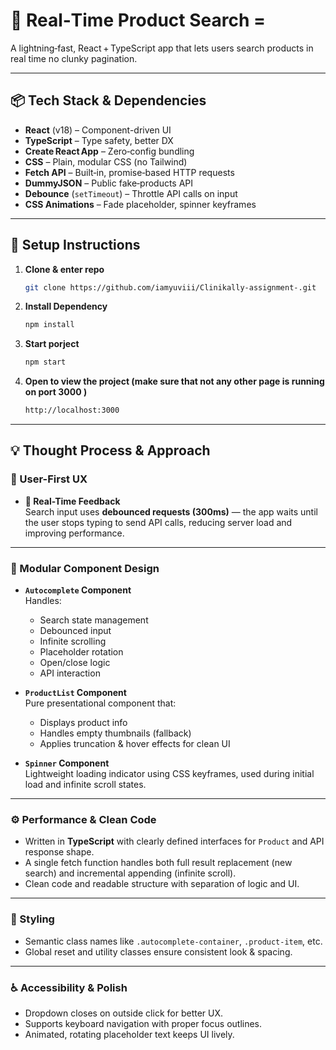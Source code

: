 # 🛒 Real‑Time Product Search =

A lightning‑fast, React + TypeScript app that lets users search products in real time no clunky pagination.

---

## 📦 Tech Stack & Dependencies

- **React** (v18) – Component-driven UI  
- **TypeScript** – Type safety, better DX  
- **Create React App** – Zero‑config bundling  
- **CSS** – Plain, modular CSS (no Tailwind)  
- **Fetch API** – Built‑in, promise‑based HTTP requests  
- **DummyJSON** – Public fake‑products API  
- **Debounce** (`setTimeout`) – Throttle API calls on input   
- **CSS Animations** – Fade placeholder, spinner keyframes  

---

## 🚀 Setup Instructions

1. **Clone & enter repo**  
   ```bash
   git clone https://github.com/iamyuviii/Clinikally-assignment-.git

2. **Install Dependency**  
   ```bash
   npm install

3. **Start porject**  
   ```bash
   npm start
   
3. **Open to view the project (make sure that not any other page is running on port 3000 )**  
   ```bash
   http://localhost:3000
------------------------------------------------------------------------------------------------



 ## 💡 Thought Process & Approach

### 🧠 User-First UX
- **🔄 Real-Time Feedback**  
  Search input uses **debounced requests (300ms)** — the app waits until the user stops typing to send API calls, reducing server load and improving performance.

---

### 🧩 Modular Component Design

- **`Autocomplete` Component**  
  Handles:
  - Search state management  
  - Debounced input  
  - Infinite scrolling  
  - Placeholder rotation  
  - Open/close logic  
  - API interaction  

- **`ProductList` Component**  
  Pure presentational component that:
  - Displays product info
  - Handles empty thumbnails (fallback)
  - Applies truncation & hover effects for clean UI

- **`Spinner` Component**  
  Lightweight loading indicator using CSS keyframes, used during initial load and infinite scroll states.

---

### ⚙️ Performance & Clean Code
- Written in **TypeScript** with clearly defined interfaces for `Product` and API response shape.
- A single fetch function handles both full result replacement (new search) and incremental appending (infinite scroll).
- Clean code and readable structure with separation of logic and UI.

---

### 🎨 Styling
- Semantic class names like `.autocomplete-container`, `.product-item`, etc.
- Global reset and utility classes ensure consistent look & spacing.

---

### ♿ Accessibility & Polish
- Dropdown closes on outside click for better UX.
- Supports keyboard navigation with proper focus outlines.
- Animated, rotating placeholder text keeps UI lively.
